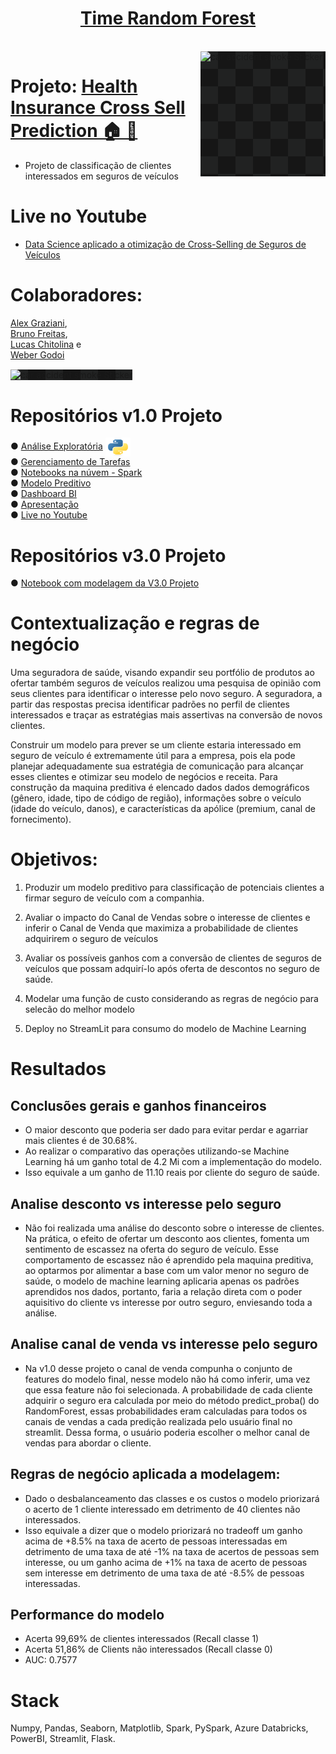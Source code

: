 <h1 align=center><a target="_blank" href="https://demo.gethugothemes.com/liva" rel="nofollow">Time Random Forest</a> <a  target="_blank"></a></h1>
</div>
 <div style="display: inline_block"><br>
<img align="right" img class="giphy-gif-img giphy-img-loaded" src="https://media1.giphy.com/media/4mc6Dsn9gyWTS/200w.gif?cid=ecf05e47bhsy1gj453r24ma84o3sdpb5x0l5uys3qfp3il1h&amp;rid=200w.gif&amp;ct=s" width="200" height="200" alt="car accident smoke Sticker" style="background: url(&quot;data:image/png;base64,iVBORw0KGgoAAAANSUhEUgAAADgAAAA4AQMAAACSSKldAAAABlBMVEUhIiIWFhYoSqvJAAAAGElEQVQY02MAAv7///8PWxqIPwDZw5UGABtgwz2xhFKxAAAAAElFTkSuQmCC&quot;) 0px 0px;">
 </div>
 
# Projeto: [Health Insurance Cross Sell Prediction 🏠 🏥](https://www.kaggle.com/anmolkumar/health-insurance-cross-sell-prediction)
- Projeto de classificação de clientes interessados em seguros de veículos

# Live no Youtube
- [Data Science aplicado a otimização de Cross-Selling de Seguros de Veículos](https://www.youtube.com/watch?v=u38TWKPP_Q4)

# Colaboradores:  
[Alex Graziani](https://github.com/awildt01),    
[Bruno Freitas](https://github.com/Freitashbruno),  
[Lucas Chitolina](https://github.com/Chitolina) e     
[Weber Godoi](https://github.com/webercg)    


<img align="center" img class="giphy-gif-img giphy-img-loaded" src="https://github.com/webercg/Data-Science-Projects/blob/main/Health-Insurance-Cross-Sell-Prediction/app-streamlit2.gif" width="800" height="600" alt="car accident smoke Sticker" style="background: url(&quot;data:image/png;base64,iVBORw0KGgoAAAANSUhEUgAAADgAAAA4AQMAAACSSKldAAAABlBMVEUhIiIWFhYoSqvJAAAAGElEQVQY02MAAv7///8PWxqIPwDZw5UGABtgwz2xhFKxAAAAAElFTkSuQmCC&quot;) 0px 0px;">

# Repositórios v1.0 Projeto
● [Análise Exploratória](https://github.com/webercg/Health-Insurance-Cross-Sell-Prediction/tree/main/EDA) <img align="center" alt="Jupyter" height="30" width="40" src="https://raw.githubusercontent.com/devicons/devicon/master/icons/python/python-original.svg">  
● [Gerenciamento de Tarefas](https://trello.com/b/Nypkyrp3/randomforest)  
● [Notebooks na núvem - Spark](https://github.com/webercg/Data-Science-Projects/tree/main/Health-Insurance-Cross-Sell-Prediction/Engenharia%20de%20dados/pyspark)  
● [Modelo Preditivo](https://github.com/webercg/Health-Insurance-Cross-Sell-Prediction/tree/main/API/model)  
● [Dashboard BI](https://github.com/webercg/Health-Insurance-Cross-Sell-Prediction/tree/main/DashBoard-PowerBI)  
● [Apresentação](https://github.com/webercg/Health-Insurance-Cross-Sell-Prediction/tree/main/apresentacao)  
● [Live no Youtube](https://www.youtube.com/watch?v=u38TWKPP_Q4)

# Repositórios v3.0 Projeto
● [Notebook com modelagem da V3.0 Projeto](https://github.com/webercg/Data-Science-Projects/blob/main/Health-Insurance-Cross-Sell-Prediction/Cross-Selling%20V3.0.ipynb) 


# Contextualização e regras de negócio

Uma seguradora de saúde, visando expandir seu portfólio de produtos ao ofertar também seguros de veículos realizou uma pesquisa de opinião com seus clientes para identificar o interesse pelo novo seguro. A seguradora, a partir das respostas precisa identificar padrões no perfil de clientes interessados e traçar as estratégias mais assertivas na conversão de novos clientes.

Construir um modelo para prever se um cliente estaria interessado em seguro de veículo é extremamente útil para a empresa, pois ela pode planejar adequadamente sua estratégia de comunicação para alcançar esses clientes e otimizar seu modelo de negócios e receita. Para construção da maquina preditiva é elencado dados dados demográficos (gênero, idade, tipo de código de região), informações sobre o veículo (idade do veículo, danos), e características da apólice (premium, canal de fornecimento).


# Objetivos:

1) Produzir um modelo preditivo para classificação de potenciais clientes a firmar seguro de veículo com a companhia.

2) Avaliar o impacto do Canal de Vendas sobre o interesse de clientes e inferir o Canal de Venda que maximiza a probabilidade de clientes adquirirem o seguro de veículos

3) Avaliar os possíveis ganhos com a conversão de clientes de seguros de veículos que possam adquirí-lo após oferta de descontos no seguro de saúde.

4) Modelar uma função de custo considerando as regras de negócio para selecão do melhor modelo

5) Deploy no StreamLit para consumo do modelo de Machine Learning



# Resultados

## Conclusões gerais e ganhos financeiros
- O maior desconto que poderia ser dado para evitar perdar e agarriar mais clientes é de 30.68%.
- Ao realizar o comparativo das operações utilizando-se Machine Learning há um ganho total de 4.2 Mi com a implementação do modelo.
- Isso equivale a um ganho de 11.10 reais por cliente do seguro de saúde.

## Analise desconto vs interesse pelo seguro
- Não foi realizada uma análise do desconto sobre o interesse de clientes. Na prática, o efeito de ofertar um desconto aos clientes, fomenta um sentimento de escassez na oferta do seguro de veículo. Esse comportamento de escassez não é aprendido pela maquina preditiva, ao optarmos por alimentar a base com um valor menor no seguro de saúde, o modelo de machine learning aplicaria apenas os padrões aprendidos nos dados, portanto, faria a relação direta com o poder aquisitivo do cliente vs interesse por outro seguro, enviesando toda a análise.

## Analise canal de venda vs interesse pelo seguro
- Na v1.0 desse projeto o canal de venda compunha o conjunto de features do modelo final, nesse modelo não há como inferir, uma vez que essa feature não foi selecionada. A probabilidade de cada cliente adquirir o seguro era calculada por meio do método predict_proba() do RandomForest, essas probabilidades eram calculadas para todos os canais de vendas a cada predição realizada pelo usuário final no streamlit. Dessa forma, o usuário poderia escolher o melhor canal de vendas para abordar o cliente.


## Regras de negócio aplicada a modelagem:
- Dado o desbalanceamento das classes e os custos o modelo priorizará o acerto de 1 cliente interessado em detrimento de 40 clientes não interessados.
- Isso equivale a dizer que o modelo priorizará no tradeoff um ganho acima de +8.5% na taxa de acerto de pessoas interessadas em detrimento de uma taxa de até -1% na taxa de acertos de pessoas sem interesse, ou um ganho acima de +1% na taxa de acerto de pessoas sem interesse em detrimento de uma taxa de até -8.5% de pessoas interessadas.

## Performance do modelo
- Acerta 99,69% de clientes interessados (Recall classe 1)
- Acerta 51,86% de Clients não interessados (Recall classe 0)
- AUC: 0.7577 


# Stack
Numpy, Pandas, Seaborn, Matplotlib, Spark, PySpark, Azure Databricks, PowerBI, Streamlit, Flask.
